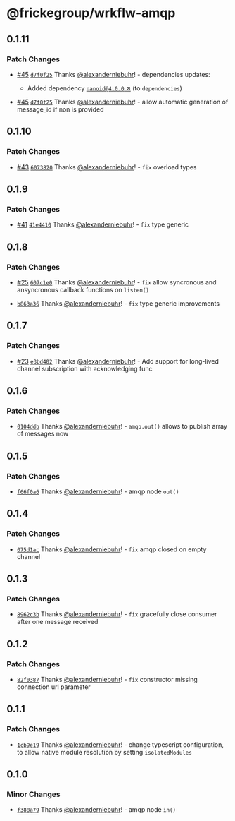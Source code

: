 # @frickegroup/wrkflw-amqp

## 0.1.11

### Patch Changes

- [#45](https://github.com/frickegroup/wrkflw-engine/pull/45) [`d7f0f25`](https://github.com/frickegroup/wrkflw-engine/commit/d7f0f2515c703d62e2c72ca2c46ec973997666d8) Thanks [@alexanderniebuhr](https://github.com/alexanderniebuhr)! - dependencies updates:

  - Added dependency [`nanoid@4.0.0` ↗︎](https://www.npmjs.com/package/nanoid/v/4.0.0) (to `dependencies`)

- [#45](https://github.com/frickegroup/wrkflw-engine/pull/45) [`d7f0f25`](https://github.com/frickegroup/wrkflw-engine/commit/d7f0f2515c703d62e2c72ca2c46ec973997666d8) Thanks [@alexanderniebuhr](https://github.com/alexanderniebuhr)! - allow automatic generation of message_id if non is provided

## 0.1.10

### Patch Changes

- [#43](https://github.com/frickegroup/wrkflw-engine/pull/43) [`6073820`](https://github.com/frickegroup/wrkflw-engine/commit/60738201cdecdada9f2204039cd8a7d32cb64b3f) Thanks [@alexanderniebuhr](https://github.com/alexanderniebuhr)! - `fix` overload types

## 0.1.9

### Patch Changes

- [#41](https://github.com/frickegroup/wrkflw-engine/pull/41) [`41e4410`](https://github.com/frickegroup/wrkflw-engine/commit/41e441034b752b1d74ea4b8675631933379a7467) Thanks [@alexanderniebuhr](https://github.com/alexanderniebuhr)! - `fix` type generic

## 0.1.8

### Patch Changes

- [#25](https://github.com/frickegroup/wrkflw-engine/pull/25) [`607c1e0`](https://github.com/frickegroup/wrkflw-engine/commit/607c1e0b2913fd66112b0bc6a9e694fda1eafec4) Thanks [@alexanderniebuhr](https://github.com/alexanderniebuhr)! - `fix` allow syncronous and ansyncronous callback functions on `listen()`

- [`b863a36`](https://github.com/frickegroup/wrkflw-engine/commit/b863a361b87228c758129b3b6bf302be9d9ed932) Thanks [@alexanderniebuhr](https://github.com/alexanderniebuhr)! - `fix` type generic improvements

## 0.1.7

### Patch Changes

- [#23](https://github.com/frickegroup/wrkflw-engine/pull/23) [`e3bd402`](https://github.com/frickegroup/wrkflw-engine/commit/e3bd4029a0c4af3ec0ef1b29a3685cea891ba0a4) Thanks [@alexanderniebuhr](https://github.com/alexanderniebuhr)! - Add support for long-lived channel subscription with acknowledging func

## 0.1.6

### Patch Changes

- [`0104ddb`](https://github.com/frickegroup/wrkflw-engine/commit/0104ddbb9e56751bd7630d816d12b6e1241d4e9e) Thanks [@alexanderniebuhr](https://github.com/alexanderniebuhr)! - `amqp.out()` allows to publish array of messages now

## 0.1.5

### Patch Changes

- [`f66f0a6`](https://github.com/frickegroup/wrkflw-engine/commit/f66f0a65667e082767e016777b7ba7612e974bcd) Thanks [@alexanderniebuhr](https://github.com/alexanderniebuhr)! - amqp node `out()`

## 0.1.4

### Patch Changes

- [`075d1ac`](https://github.com/frickegroup/wrkflw-engine/commit/075d1ac18a68ca3633bb4deb99fa26c211a97857) Thanks [@alexanderniebuhr](https://github.com/alexanderniebuhr)! - `fix` amqp closed on empty channel

## 0.1.3

### Patch Changes

- [`8962c3b`](https://github.com/frickegroup/wrkflw-engine/commit/8962c3b3ed2e5220aed6207e4bfdafe8f7dd0554) Thanks [@alexanderniebuhr](https://github.com/alexanderniebuhr)! - `fix` gracefully close consumer after one message received

## 0.1.2

### Patch Changes

- [`82f0387`](https://github.com/frickegroup/wrkflw-engine/commit/82f0387ad36bdb8e5a07bf3dfdccfbc407acc510) Thanks [@alexanderniebuhr](https://github.com/alexanderniebuhr)! - `fix` constructor missing connection url parameter

## 0.1.1

### Patch Changes

- [`1cb9e19`](https://github.com/frickegroup/wrkflw-engine/commit/1cb9e19cf43a6ef44affccdd730e1f1dc0fca0c7) Thanks [@alexanderniebuhr](https://github.com/alexanderniebuhr)! - change typescript configuration, to allow native module resolution by setting `isolatedModules`

## 0.1.0

### Minor Changes

- [`f388a79`](https://github.com/frickegroup/wrkflw-engine/commit/f388a79e55f1b93d5f5a70bb74392b1f23e36483) Thanks [@alexanderniebuhr](https://github.com/alexanderniebuhr)! - amqp node `in()`
